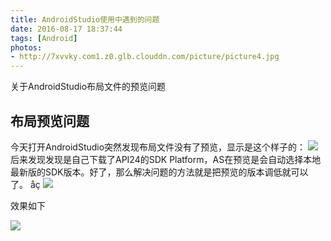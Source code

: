 ```yaml
---
title: AndroidStudio使用中遇到的问题
date: 2016-08-17 18:37:44
tags: [Android]
photos:
- http://7xvvky.com1.z0.glb.clouddn.com/picture/picture4.jpg
---
```


关于AndroidStudio布局文件的预览问题

<!-- more -->

## 布局预览问题
今天打开AndroidStudio突然发现布局文件没有了预览，显示是这个样子的：
![](http://7xvvky.com1.z0.glb.clouddn.com/blog/as/problem/preview1.PNG)
后来发现发现是自己下载了API24的SDK Platform，AS在预览是会自动选择本地最新版的SDK版本。好了，那么解决问题的方法就是把预览的版本调低就可以了。
åç
![](http://7xvvky.com1.z0.glb.clouddn.com/blog/as/problem/list.png)

效果如下

![](http://7xvvky.com1.z0.glb.clouddn.com/blog/as/problem/normal.png)